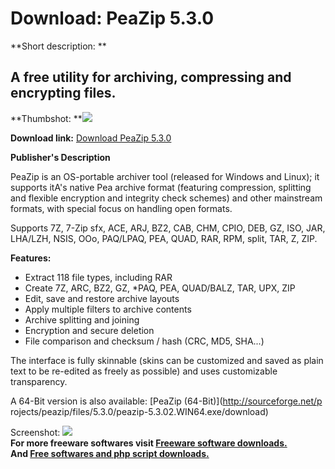 # Download: PeaZip 5.3.0

**Short description: **

## A free utility for archiving, compressing and encrypting files.

  
**Thumbshot: **![](http://www.freewarefiles.com/screenshot/peazip3_md.jpg)   
  
**Download link:** [Download PeaZip 5.3.0](http://freesoftwares.boysofts.com/PeaZip_program_24263.html)  
  

**Publisher's Description**  
  

PeaZip is an OS-portable archiver tool (released for Windows and Linux); it
supports itA's native Pea archive format (featuring compression, splitting and
flexible encryption and integrity check schemes) and other mainstream formats,
with special focus on handling open formats.

Supports 7Z, 7-Zip sfx, ACE, ARJ, BZ2, CAB, CHM, CPIO, DEB, GZ, ISO, JAR,
LHA/LZH, NSIS, OOo, PAQ/LPAQ, PEA, QUAD, RAR, RPM, split, TAR, Z, ZIP.

**Features:**

  * Extract 118 file types, including RAR 
  * Create 7Z, ARC, BZ2, GZ, *PAQ, PEA, QUAD/BALZ, TAR, UPX, ZIP 
  * Edit, save and restore archive layouts 
  * Apply multiple filters to archive contents 
  * Archive splitting and joining 
  * Encryption and secure deletion 
  * File comparison and checksum / hash (CRC, MD5, SHA...) 

The interface is fully skinnable (skins can be customized and saved as plain
text to be re-edited as freely as possible) and uses customizable
transparency.

A 64-Bit version is also available: [PeaZip (64-Bit)](http://sourceforge.net/p
rojects/peazip/files/5.3.0/peazip-5.3.02.WIN64.exe/download)

  
  
Screenshot: ![](http://www.freewarefiles.com/screenshot/peazip3.jpg)  
**For more freeware softwares visit [Freeware software downloads.](http://freesoftwares.boysofts.com/)**   
**And [Free softwares and php script downloads.](http://www.boysofts.com/)**

